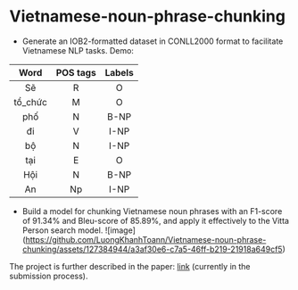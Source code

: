 # Vietnamese-noun-phrase-chunking
* Generate an IOB2-formatted dataset in CONLL2000 format to facilitate Vietnamese NLP tasks. Demo:
 
|       Word       |      POS tags        | Labels     |
| :------------:|:-------------:|:-----:|
|    Sẽ        |        R      |  O   |
|     tổ_chức         |        M      |   O  |
|     phố         | N            |   B-NP  |
|    đi        |        V      |  I-NP   |
|     bộ        |        N      |   I-NP   |
|    tại        | E             |    O  |
|    Hội        | N             |    B-NP  |
|    An    | Np             |    I-NP  |
* Build a model for chunking Vietnamese noun phrases with an F1-score of 91.34% and Bleu-score of 85.89%, and apply it effectively to the Vitta Person search model.
  ![image]
  (https://github.com/LuongKhanhToann/Vietnamese-noun-phrase-chunking/assets/127384944/a3af30e6-c7a5-46ff-b219-21918a649cf5)


The project is further described in the paper: [link](https://www.overleaf.com/read/ccmnfqywqbzn#d6105a) (currently in the submission process).
